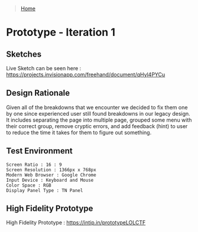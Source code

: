 > [Home](../README.md)
# Prototype - Iteration 1

## Sketches

Live Sketch can be seen here : https://projects.invisionapp.com/freehand/document/qHyl4PYCu

## Design Rationale
Given all of the breakdowns that we encounter we decided to fix them one by one since experienced user still found breakdowns in our legacy design. It includes separating the page into multiple page, grouped some menu with their correct group, remove cryptic errors, and add feedback (hint) to user to reduce the time it takes for them to figure out something.

## Test Environment
```
Screen Ratio : 16 : 9
Screen Resolution : 1366px x 768px
Modern Web Browser : Google Chrome
Input Device : Keyboard and Mouse
Color Space : RGB
Display Panel Type : TN Panel
```

## High Fidelity Prototype
High Fidelity Prototype : https://intip.in/prototypeLOLCTF